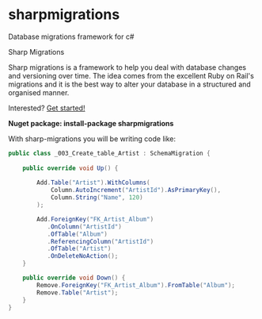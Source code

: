 sharpmigrations
===============

Database migrations framework for c#

Sharp Migrations

Sharp migrations is a framework to help you deal with database changes and versioning over time. The idea comes from the excellent Ruby on Rail's migrations and it is the best way to alter your database in a structured and organised manner.

Interested? [Get started!](https://github.com/andrecarlucci/sharpmigrations/wiki/Getting-Started)

**Nuget package: install-package sharpmigrations**

With sharp-migrations you will be writing code like:

```csharp
public class _003_Create_table_Artist : SchemaMigration {
    
    public override void Up() {
        
        Add.Table("Artist").WithColumns(
            Column.AutoIncrement("ArtistId").AsPrimaryKey(),
            Column.String("Name", 120)
        );

        Add.ForeignKey("FK_Artist_Album")
           .OnColumn("ArtistId")
           .OfTable("Album")
           .ReferencingColumn("ArtistId")
           .OfTable("Artist")
           .OnDeleteNoAction();
    }

    public override void Down() {
        Remove.ForeignKey("FK_Artist_Album").FromTable("Album");
        Remove.Table("Artist");
    }
}
```
